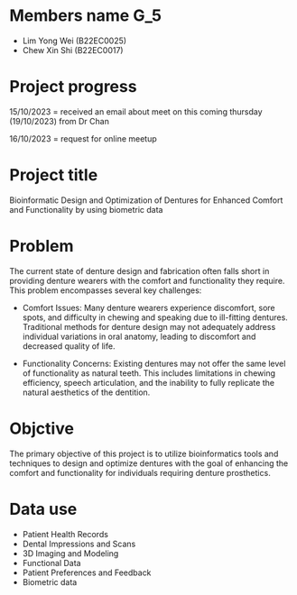 # Members name G_5 

- Lim Yong Wei (B22EC0025)
- Chew Xin Shi (B22EC0017)

# Project progress
 15/10/2023 = received an email about meet on this coming thursday (19/10/2023) from Dr Chan

 
 16/10/2023 = request for online meetup 

 # Project title 
 
 
 Bioinformatic Design and Optimization of Dentures for Enhanced Comfort and Functionality by using biometric data

 # Problem 


 The current state of denture design and fabrication often falls short in providing denture wearers with the comfort and functionality they require. This problem encompasses several key challenges:
 -  Comfort Issues: Many denture wearers experience discomfort, sore spots, and difficulty in chewing and speaking due to ill-fitting dentures. Traditional methods for denture design may not adequately address individual variations in oral anatomy, leading to discomfort and decreased quality of life.

 -  Functionality Concerns: Existing dentures may not offer the same level of functionality as natural teeth. This includes limitations in chewing efficiency, speech articulation, and the inability to fully replicate the natural aesthetics of the dentition.


# Objctive 


The primary objective of this project is to utilize bioinformatics tools and techniques to design and optimize dentures with the goal of enhancing the comfort and functionality for individuals requiring denture prosthetics.


# Data use 
- Patient Health Records
- Dental Impressions and Scans
- 3D Imaging and Modeling
- Functional Data
- Patient Preferences and Feedback
- Biometric data

